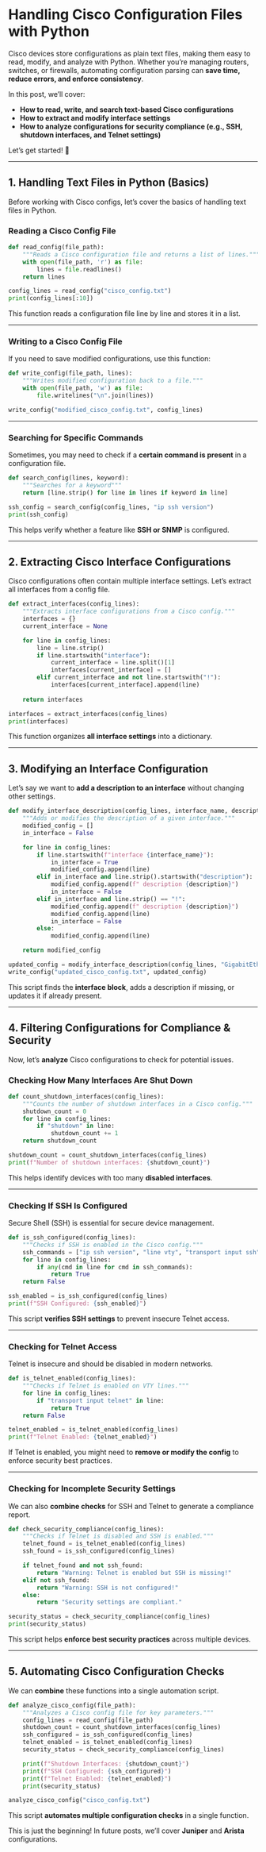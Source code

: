 # **Handling Cisco Configuration Files with Python**  

Cisco devices store configurations as plain text files, making them easy to read, modify, and analyze with Python. Whether you’re managing routers, switches, or firewalls, automating configuration parsing can **save time, reduce errors, and enforce consistency**.  

In this post, we’ll cover:  
- **How to read, write, and search text-based Cisco configurations**  
- **How to extract and modify interface settings**  
- **How to analyze configurations for security compliance (e.g., SSH, shutdown interfaces, and Telnet settings)**  

Let’s get started! 🚀  

---

## **1. Handling Text Files in Python (Basics)**  

Before working with Cisco configs, let’s cover the basics of handling text files in Python.  

### **Reading a Cisco Config File**  
```python
def read_config(file_path):
    """Reads a Cisco configuration file and returns a list of lines."""
    with open(file_path, 'r') as file:
        lines = file.readlines()
    return lines

config_lines = read_config("cisco_config.txt")
print(config_lines[:10])
```
This function reads a configuration file line by line and stores it in a list.  

---

### **Writing to a Cisco Config File**  
If you need to save modified configurations, use this function:  

```python
def write_config(file_path, lines):
    """Writes modified configuration back to a file."""
    with open(file_path, 'w') as file:
        file.writelines("\n".join(lines))

write_config("modified_cisco_config.txt", config_lines)
```

---

### **Searching for Specific Commands**  
Sometimes, you may need to check if a **certain command is present** in a configuration file.  

```python
def search_config(lines, keyword):
    """Searches for a keyword"""
    return [line.strip() for line in lines if keyword in line]

ssh_config = search_config(config_lines, "ip ssh version")
print(ssh_config)
```
This helps verify whether a feature like **SSH or SNMP** is configured.  

---

## **2. Extracting Cisco Interface Configurations**  

Cisco configurations often contain multiple interface settings. Let’s extract all interfaces from a config file.  

```python
def extract_interfaces(config_lines):
    """Extracts interface configurations from a Cisco config."""
    interfaces = {}
    current_interface = None

    for line in config_lines:
        line = line.strip()
        if line.startswith("interface"):
            current_interface = line.split()[1]
            interfaces[current_interface] = []
        elif current_interface and not line.startswith("!"):
            interfaces[current_interface].append(line)
    
    return interfaces

interfaces = extract_interfaces(config_lines)
print(interfaces)
```
This function organizes **all interface settings** into a dictionary.  

---

## **3. Modifying an Interface Configuration**  

Let’s say we want to **add a description to an interface** without changing other settings.  

```python
def modify_interface_description(config_lines, interface_name, description):
    """Adds or modifies the description of a given interface."""
    modified_config = []
    in_interface = False

    for line in config_lines:
        if line.startswith(f"interface {interface_name}"):
            in_interface = True
            modified_config.append(line)
        elif in_interface and line.strip().startswith("description"):
            modified_config.append(f" description {description}")
            in_interface = False
        elif in_interface and line.strip() == "!":
            modified_config.append(f" description {description}")
            modified_config.append(line)
            in_interface = False
        else:
            modified_config.append(line)

    return modified_config

updated_config = modify_interface_description(config_lines, "GigabitEthernet1", "New uplink")
write_config("updated_cisco_config.txt", updated_config)
```
This script finds the **interface block**, adds a description if missing, or updates it if already present.  

---

## **4. Filtering Configurations for Compliance & Security**  

Now, let’s **analyze** Cisco configurations to check for potential issues.  

### **Checking How Many Interfaces Are Shut Down**  
```python
def count_shutdown_interfaces(config_lines):
    """Counts the number of shutdown interfaces in a Cisco config."""
    shutdown_count = 0
    for line in config_lines:
        if "shutdown" in line:
            shutdown_count += 1
    return shutdown_count

shutdown_count = count_shutdown_interfaces(config_lines)
print(f"Number of shutdown interfaces: {shutdown_count}")
```
This helps identify devices with too many **disabled interfaces**.  

---

### **Checking If SSH Is Configured**  
Secure Shell (SSH) is essential for secure device management.  

```python
def is_ssh_configured(config_lines):
    """Checks if SSH is enabled in the Cisco config."""
    ssh_commands = ["ip ssh version", "line vty", "transport input ssh"]
    for line in config_lines:
        if any(cmd in line for cmd in ssh_commands):
            return True
    return False

ssh_enabled = is_ssh_configured(config_lines)
print(f"SSH Configured: {ssh_enabled}")
```
This script **verifies SSH settings** to prevent insecure Telnet access.  

---

### **Checking for Telnet Access**  
Telnet is insecure and should be disabled in modern networks.  

```python
def is_telnet_enabled(config_lines):
    """Checks if Telnet is enabled on VTY lines."""
    for line in config_lines:
        if "transport input telnet" in line:
            return True
    return False

telnet_enabled = is_telnet_enabled(config_lines)
print(f"Telnet Enabled: {telnet_enabled}")
```
If Telnet is enabled, you might need to **remove or modify the config** to enforce security best practices.  

---

### **Checking for Incomplete Security Settings**  
We can also **combine checks** for SSH and Telnet to generate a compliance report.  

```python
def check_security_compliance(config_lines):
    """Checks if Telnet is disabled and SSH is enabled."""
    telnet_found = is_telnet_enabled(config_lines)
    ssh_found = is_ssh_configured(config_lines)

    if telnet_found and not ssh_found:
        return "Warning: Telnet is enabled but SSH is missing!"
    elif not ssh_found:
        return "Warning: SSH is not configured!"
    else:
        return "Security settings are compliant."

security_status = check_security_compliance(config_lines)
print(security_status)
```
This script helps **enforce best security practices** across multiple devices.  

---

## **5. Automating Cisco Configuration Checks**  
We can **combine** these functions into a single automation script.  

```python
def analyze_cisco_config(file_path):
    """Analyzes a Cisco config file for key parameters."""
    config_lines = read_config(file_path)
    shutdown_count = count_shutdown_interfaces(config_lines)
    ssh_configured = is_ssh_configured(config_lines)
    telnet_enabled = is_telnet_enabled(config_lines)
    security_status = check_security_compliance(config_lines)

    print(f"Shutdown Interfaces: {shutdown_count}")
    print(f"SSH Configured: {ssh_configured}")
    print(f"Telnet Enabled: {telnet_enabled}")
    print(security_status)

analyze_cisco_config("cisco_config.txt")
```
This script **automates multiple configuration checks** in a single function.  


This is just the beginning! In future posts, we’ll cover **Juniper** and **Arista** configurations.  
